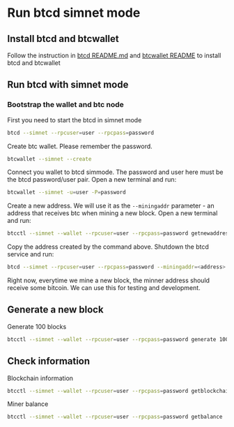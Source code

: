 # Run btcd simnet mode

## Install btcd and btcwallet

Follow the instruction in [btcd README.md](https://github.com/btcsuite/btcd?tab=readme-ov-file#installation)
and [btcwallet README](https://github.com/btcsuite/btcwallet?tab=readme-ov-file#installation-and-updating) to install btcd and btcwallet

## Run btcd with simnet mode

### Bootstrap the wallet and btc node

First you need to start the btcd in simnet mode

```bash
btcd --simnet --rpcuser=user --rpcpass=password
```

Create btc wallet. Please remember the password.

```bash
btcwallet --simnet --create
```

Connect you wallet to btcd simmode. The password and user here must be the btcd password/user pair.
Open a new terminal and run:

```bash
btcwallet --simnet -u=user -P=password
```

Create a new address. We will use it as the `--miningaddr` parameter - an address that receives btc when mining a new block.
Open a new terminal and run:

```bash
btcctl --simnet --wallet --rpcuser=user --rpcpass=password getnewaddress
```

Copy the address created by the command above. Shutdown the btcd service and run:

```bash
btcd --simnet --rpcuser=user --rpcpass=password --miningaddr=<address>
```

Right now, everytime we mine a new block, the minner address should receive some bitcoin.
We can use this for testing and development.

## Generate a new block

Generate 100 blocks

```bash
btcctl --simnet --wallet --rpcuser=user --rpcpass=password generate 100
```

## Check information

Blockchain information

```bash
btcctl --simnet --wallet --rpcuser=user --rpcpass=password getblockchaininfo
```

Miner balance

```bash
btcctl --simnet --wallet --rpcuser=user --rpcpass=password getbalance
```
